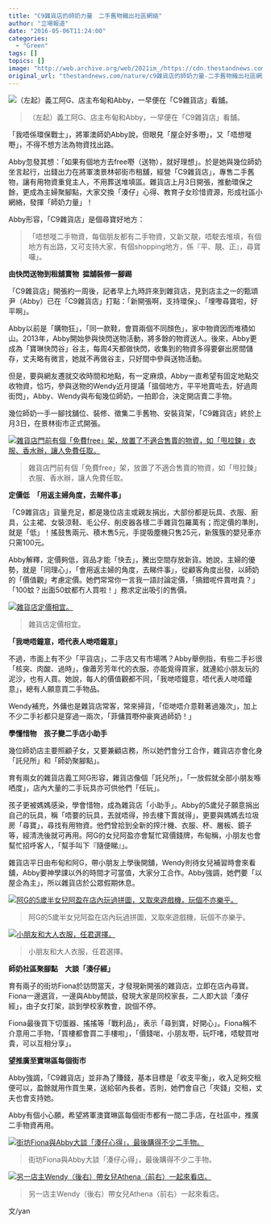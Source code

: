 ```yaml
---
title: "C9雜貨店的師奶力量　二手舊物織出社區網絡"
author: "立場報道"
date: "2016-05-06T11:24:00"
categories:
  - "Green"
tags: []
topics: []
image: "http://web.archive.org/web/2021im_/https://cdn.thestandnews.com/media/photos/cache/DSC_3062_cover2_11XS0_1200x0.png"
original_url: "thestandnews.com/nature/c9雜貨店的師奶力量-二手舊物織出社區網絡"
---
```

![（左起）義工阿G、店主布甸和Abby，一早便在「C9雜貨店」看舖。](http://web.archive.org/web/2021im_/https://cdn.thestandnews.com/media/photos/cache/DSC_3062_cover2_11XS0_1200x0.png)

> （左起）義工阿G、店主布甸和Abby，一早便在「C9雜貨店」看舖。

「我唔係環保戰士」，將軍澳師奶Abby說，但眼見「屋企好多嘢」，又「唔想嘥嘢」，不得不想方法為物資找出路。

Abby忽發其想：「如果有個地方去free嘢（送物），就好理想」。於是她與幾位師奶坐言起行，出錢出力在將軍澳景林邨街市租舖，經營「C9雜貨店」，專售二手舊物，讓有用物資重覓主人，不用葬送堆填區。雜貨店上月3日開張，推動環保之餘，更成為主婦聚腳點，大家交換「湊仔」心得、教育子女珍惜資源，形成社區小網絡，發揮「師奶力量」！

Abby形容，「C9雜貨店」是個尋寶好地方：

> 「唔想嘥二手物資，每個朋友都有二手物資，又新又靚，唔駛去堆填，有個地方有出路，又可支持大家，有個shopping地方，係『平、靚、正』，尋寶囉」。

**由快閃送物到租舖賣物  揾舖裝修一腳踢**

「C9雜貨店」開張約一周後，記者早上九時許來到雜貨店，見到店主之一的甄頌尹（Abby）已在「C9雜貨店」打點：「新開張啊，支持環保」、「埋嚟尋寶啦，好平啊」。

Abby以前是「購物狂」，「同一款鞋，會買兩個不同顏色」，家中物資因而堆積如山。2013年，Abby開始參與快閃送物活動，將多餘的物資送人。後來，Abby更成為「寶琳快閃谷」谷主，每周4天都做快閃，收集到的物資多得要僻出房間儲存，丈夫略有微言，她就不再做谷主，只好間中參與送物活動。

但是，要與網友遷就交收時間和地點，有一定麻煩，Abby一直希望有固定地點交收物資，恰巧，參與送物的Wendy近月提議「搵個地方，平平地賣咗去，好過周街閃」，Abby、Wendy與布甸幾位師奶，一拍即合，決定開店賣二手物。

幾位師奶一手一腳找舖位、裝修、徵集二手舊物、安裝貨架，「C9雜貨店」終於上月3日，在景林街市正式開張。

[![雜貨店門前有個「免費free」架，放置了不適合售賣的物資，如「甩拉鍊」衣服、香水辦，讓人免費任取。](http://web.archive.org/web/2021im_/https://cdn.thestandnews.com/media/photos/cache/DSC_3073_NQRvr_Jwddb_1200x0.png)](http://web.archive.org/web/20210629031616/https://cdn.thestandnews.com/media/photos/cache/DSC_3073_NQRvr_Jwddb_1200x0.png)

> 雜貨店門前有個「免費free」架，放置了不適合售賣的物資，如「甩拉鍊」衣服、香水辦，讓人免費任取。

**定價低　「用返主婦角度，去睇件事」**

「C9雜貨店」貨量充足，都是幾位店主或親友捐出，大部份都是玩具、衣服、廚具，公主裙、女裝涼鞋、毛公仔、削皮器各樣二手雜貨包羅萬有；而定價的準則，就是「低」！搖鼓售兩元、積木售5元，手提吸塵機只售25元，新簇簇的嬰兒車亦只需100元。

Abby解釋，定價夠低，貨品才能「快去」，騰出空間存放新貨。她說，主婦的優勢，就是「同理心」，「會用返主婦的角度，去睇件事」，從顧客角度出發，以師奶的「價值觀」考慮定價。她們常常你一言我一語討論定價，「搞錯呢件賣咁貴？」「100蚊？出面50蚊都冇人買啦！」務求定出吸引的售價。

[![雜貨店定價相宜。](http://web.archive.org/web/2021im_/https://cdn.thestandnews.com/media/photos/cache/DSC_3070_vYu6z_7TyOz_1200x0.png)](http://web.archive.org/web/20210629031616/https://cdn.thestandnews.com/media/photos/cache/DSC_3070_vYu6z_7TyOz_1200x0.png)

> 雜貨店定價相宜。

**「我哋唔鐘意，唔代表人哋唔鐘意」**

不過，市面上有不少「平貨店」，二手店又有市場嗎？Abby舉例指，有些二手衫很「核突、肉酸、過時」，像蕭芳芳年代的衣服，亦能覓得買家，就連給小朋友玩的泥沙，也有人買。她說，每人的價值觀都不同，「我哋唔鐘意，唔代表人哋唔鐘意」，總有人願意買二手物品。

Wendy補充，外傭也是雜貨店常客，常來掃貨，「佢哋唔介意鞋著過幾次」，加上不少二手衫都只是穿過一兩次，「菲傭買嘢仲豪爽過師奶！」

**學懂惜物　孩子變二手店小助手**

幾位師奶店主要照顧子女，又要兼顧店務，所以她們會分工合作，雜貨店亦會化身「託兒所」和「師奶聚腳點」。

育有兩女的雜貨店義工阿G形容，雜貨店像個「託兒所」，「一放假就全部小朋友喺哂度」，店內大量的二手玩具亦可供他們「任玩」。

孩子更被媽媽感染，學會惜物，成為雜貨店「小助手」。Abby的5歲兒子願意捐出自己的玩具，稱「唔要的玩具，丟就唔得，拎去樓下賣就得」，更要與媽媽去垃圾房「尋寶」，尋找有用物資。他們曾拾到全新的搾汁機、衣服、杯、層板、鏡子等，經清洗後就可再用。阿G的女兒阿盈亦會幫忙寫價錢牌，布甸稱，小朋友也會幫忙招呼客人，「幫手叫下『隨便睇』」。

雜貨店平日由布甸和阿G，帶小朋友上學後開舖，Wendy則待女兒補習時會來看舖，Abby要神學課以外的時間才可當值，大家分工合作。Abby強調，她們要「以屋企為主」，所以雜貨店於公眾假期休息。

[![阿G的5歲半女兒阿盈在店內玩過拼圖，又取來遊戲機，玩個不亦樂乎。
](http://web.archive.org/web/2021im_/https://cdn.thestandnews.com/media/photos/cache/DSC_3093_yrHza_JKwlO_1200x0.png)](http://web.archive.org/web/20210629031616/https://cdn.thestandnews.com/media/photos/cache/DSC_3093_yrHza_JKwlO_1200x0.png)

> 阿G的5歲半女兒阿盈在店內玩過拼圖，又取來遊戲機，玩個不亦樂乎。  

[![小朋友和大人衣服，任君選擇。](http://web.archive.org/web/2021im_/https://cdn.thestandnews.com/media/photos/cache/DSC_3077_zOyVf_y7TUb_1200x0.png)](http://web.archive.org/web/20210629031616/https://cdn.thestandnews.com/media/photos/cache/DSC_3077_zOyVf_y7TUb_1200x0.png)

> 小朋友和大人衣服，任君選擇。

**師奶社區聚腳點　大談「湊仔經」**

育有兩子的街坊Fiona於訪問當天，才發現新開張的雜貨店，立即在店內尋寶。Fiona一邊選貨，一邊與Abby閒談，發現大家是同校家長，二人即大談「湊仔經」，由子女打架，談到學校家教會，說個不停。

Fiona最後買下切蛋器、搖搖等「戰利品」，表示「尋到寶，好開心」。Fiona稱不介意用二手物，「買樓都會買二手樓啦」，「價錢啱，小朋友嘢，玩吓啫，唔駛買咁貴，可以互相分享」。

**望推廣至寶琳區每個街市**

Abby強調，「C9雜貨店」並非為了賺錢，基本目標是「收支平衡」，收入足夠交租便可以，盈餘就用作買生果，送給邨內長者。否則，她們會自己「夾錢」交租，丈夫也會支持她。

Abby有個小心願，希望將軍澳寶琳區每個街市都有一間二手店，在社區中，推廣二手物資再用。

[![街坊Fiona與Abby大談「湊仔心得」，最後購得不少二手物。](http://web.archive.org/web/2021im_/https://cdn.thestandnews.com/media/photos/cache/DSC_3101_6BHGK_PgNqw_1200x0.png)](http://web.archive.org/web/20210629031616/https://cdn.thestandnews.com/media/photos/cache/DSC_3101_6BHGK_PgNqw_1200x0.png)

> 街坊Fiona與Abby大談「湊仔心得」，最後購得不少二手物。

[![另一店主Wendy（後右）帶女兒Athena（前右）一起來看店。](http://web.archive.org/web/2021im_/https://cdn.thestandnews.com/media/photos/cache/DSC_3111_GRz1P_crIes_1200x0.png)](http://web.archive.org/web/20210629031616/https://cdn.thestandnews.com/media/photos/cache/DSC_3111_GRz1P_crIes_1200x0.png)

> 另一店主Wendy（後右）帶女兒Athena（前右）一起來看店。

文/yan